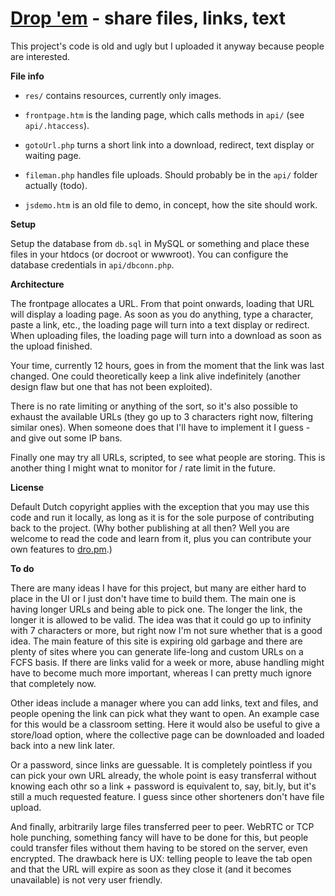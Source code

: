 # [Drop 'em](http://dro.pm) - share files, links, text

This project's code is old and ugly but I uploaded it anyway because people are interested.

**File info**

- `res/` contains resources, currently only images.

- `frontpage.htm` is the landing page, which calls methods in `api/` (see `api/.htaccess`).

- `gotoUrl.php` turns a short link into a download, redirect, text display or waiting page.

- `fileman.php` handles file uploads. Should probably be in the `api/` folder actually (todo).

- `jsdemo.htm` is an old file to demo, in concept, how the site should work.

**Setup**

Setup the database from `db.sql` in MySQL or something and place these files in your htdocs (or
docroot or wwwroot). You can configure the database credentials in `api/dbconn.php`.

**Architecture**

The frontpage allocates a URL. From that point onwards, loading that URL will display a loading page.
As soon as you do anything, type a character, paste a link, etc., the loading page will turn into a
text display or redirect. When uploading files, the loading page will turn into a download as soon
as the upload finished.

Your time, currently 12 hours, goes in from the moment that the link was last changed. One could
theoretically keep a link alive indefinitely (another design flaw but one that has not been exploited).

There is no rate limiting or anything of the sort, so it's also possible to exhaust the available
URLs (they go up to 3 characters right now, filtering similar ones). When someone does that I'll have
to implement it I guess - and give out some IP bans.

Finally one may try all URLs, scripted, to see what people are storing. This is another thing I might
wnat to monitor for / rate limit in the future.

**License**

Default Dutch copyright applies with the exception that you may use this code and run it locally,
as long as it is for the sole purpose of contributing back to the project. (Why bother publishing
at all then? Well you are welcome to read the code and learn from it, plus you can contribute your
own features to [dro.pm](http://dro.pm).)

**To do**

There are many ideas I have for this project, but many are either hard to place in the UI or I just
don't have time to build them. The main one is having longer URLs and being able to pick one. The
longer the link, the longer it is allowed to be valid. The idea was that it could go up to infinity
with 7 characters or more, but right now I'm not sure whether that is a good idea. The main feature
of this site is expiring old garbage and there are plenty of sites where you can generate life-long
and custom URLs on a FCFS basis. If there are links valid for a week or more, abuse handling might
have to become much more important, whereas I can pretty much ignore that completely now.

Other ideas include a manager where you can add links, text and files, and people opening the link
can pick what they want to open. An example case for this would be a classroom setting. Here it
would also be useful to give a store/load option, where the collective page can be downloaded and
loaded back into a new link later.

Or a password, since links are guessable. It is completely pointless if you can pick your own URL
already, the whole point is easy transferral without knowing each othr so a link + password is
equivalent to, say, bit.ly, but it's still a much requested feature. I guess since other shorteners
don't have file upload.

And finally, arbitrarily large files transferred peer to peer. WebRTC or TCP hole punching, something
fancy will have to be done for this, but people could transfer files without them having to be
stored on the server, even encrypted. The drawback here is UX: telling people to leave the tab open
and that the URL will expire as soon as they close it (and it becomes unavailable) is not very user
friendly.


